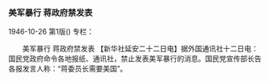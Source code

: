 ### 美军暴行  蒋政府禁发表

1946-10-26
第1版()
专栏：

　　美军暴行
    蒋政府禁发表
    【新华社延安二十二日电】据外国通讯社十二日电：国民党政府命令各地报纸、通讯社，禁止发表美军暴行的消息。国民党宣传部长告各报发言人称：“蒋委员长需要美国”。

